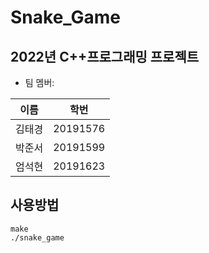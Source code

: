 # Snake_Game
## 2022년 C++프로그래밍  프로젝트
* 팀 멤버:

| 이름   | 학번     |
|--------|----------|
| 김태경 | 20191576 |
| 박준서 | 20191599 |
| 엄석현 | 20191623 |

## 사용방법
```
make
./snake_game
```

